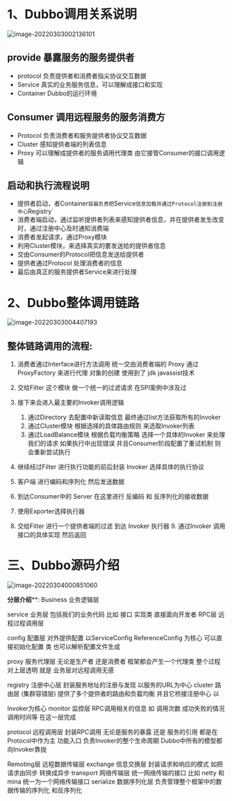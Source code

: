 # 1、Dubbo调用关系说明

![image-20220303002136101](https://cdn.wuzx.cool/image-20220303002136101.png)

## provide 暴露服务的服务提供者

+ protocol 负责提供者和消费者指尖协议交互数据
+ Service 真实的业务服务信息，可以理解成接口和实现
+ Container Dubbo的运行环境

## Consumer 调用远程服务的服务消费方

+ Protocol 负责消费者和服务提供者协议交互数据
+ Cluster 感知提供者端的列表信息
+ Proxy 可以理解成提供者的服务调用代理类 由它接管Consumer的接口调用逻辑

## 启动和执行流程说明

+ 提供者启动，者Container`容器负责把`Service`信息加载并通过Protocol注册到注册中心`Registry`
+ 消费者端启动，通过监听提供者列表来感知提供者信息，并在提供者发生改变时，通过注册中心及时通知消费端
+ 消费者发起请求，通过Proxy模块
+ 利用Cluster模块，来选择真实的要发送给的提供者信息
+ 交由Consumer的Protocol把信息发送给提供者
+ 提供者通过Protocol 处理消费者的信息
+ 最后由真正的服务提供者Service来进行处理

# 2、Dubbo整体调用链路

![image-20220303004407193](https://cdn.wuzx.cool/image-20220303004407193.png)

## 整体链路调用的流程:

1. 消费者通过Interface进行方法调用 统一交由消费者端的 Proxy 通过ProxyFactory 来进行代理 对象的创建 使用到了 jdk javassist技术
2. 交给Filter 这个模块 做一个统一的过滤请求 在SPI案例中涉及过 
3. 接下来会进入最主要的Invoker调用逻辑
   1. 通过Directory 去配置中新读取信息 最终通过list方法获取所有的Invoker 
   2. 通过Cluster模块 根据选择的具体路由规则 来选取Invoker列表 
   3. 通过LoadBalance模块 根据负载均衡策略 选择一个具体的Invoker 来处理我们的请求 如果执行中出现错误 并且Consumer阶段配置了重试机制 则会重新尝试执行

4. 继续经过Filter 进行执行功能的前后封装 Invoker 选择具体的执行协议 
5. 客户端 进行编码和序列化 然后发送数据
6.  到达Consumer中的 Server 在这里进行 反编码 和 反序列化的接收数据 
7. 使用Exporter选择执行器
8. 交给Filter 进行一个提供者端的过滤 到达 Invoker 执行器 9. 通过Invoker 调用接口的具体实现 然后返回

# 三、Dubbo源码介绍

![image-20220304000851060](https://cdn.wuzx.cool/image-20220304000851060.png)

**分层介绍****:
 Business 业务逻辑层

service 业务层 包括我们的业务代码 比如 接口 实现类 直接面向开发者 RPC层 远程过程调用层

config 配置层 对外提供配置 以ServiceConfig ReferenceConfig 为核心 可以直接初始化配置 类 也可以解析配置文件生成

proxy 服务代理层 无论是生产者 还是消费者 框架都会产生一个代理类 整个过程对上层透明 就是 业务层对远程调用无感

registry 注册中心层 封装服务地址的注册与发现 以服务的URL为中心
 cluster 路由层 (集群容错层) 提供了多个提供者的路由和负载均衡 并且它桥接注册中心 以

Invoker为核心
 monitor 监控层 RPC调用相关的信息 如 调用次数 成功失败的情况 调用时间等 在这一层完成

protocol 远程调用层 封装RPC调用 无论是服务的暴露 还是 服务的引用 都是在Protocol中作为主 功能入口 负责Invoker的整个生命周期 Dubbo中所有的模型都向Invoker靠拢

Remoting层 远程数据传输层
 exchange 信息交换层 封装请求和响应的模式 如把请求由同步 转换成异步
 transport 网络传输层 统一网络传输的接口 比如 netty 和 mina 统一为一个网络传输接口 serialize 数据序列化层 负责管理整个框架中的数据传输的序列化 和反序列化